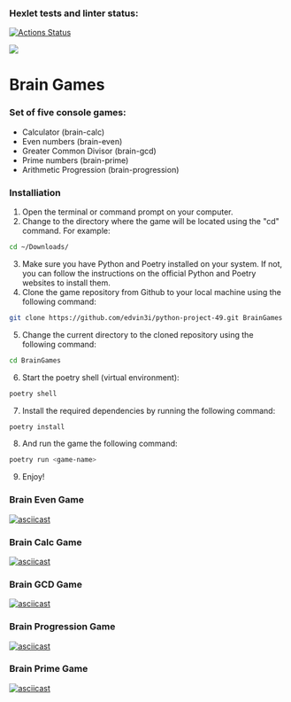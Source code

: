 ### Hexlet tests and linter status:
[![Actions Status](https://github.com/edvin3i/python-project-49/workflows/hexlet-check/badge.svg)](https://github.com/edvin3i/python-project-49/actions)

<a href="https://codeclimate.com/github/edvin3i/python-project-49/maintainability"><img src="https://api.codeclimate.com/v1/badges/365d27a7ab04a57cda93/maintainability" /></a>


# Brain Games

### Set of five console games:

- Calculator (brain-calc)
- Even numbers (brain-even)
- Greater Common Divisor (brain-gcd)
- Prime numbers (brain-prime)
- Arithmetic Progression (brain-progression)

### Installiation

1. Open the terminal or command prompt on your computer.
2. Change to the directory where the game will be located using the "cd" command. For example:
```bash
cd ~/Downloads/
```
3. Make sure you have Python and Poetry installed on your system.
If not, you can follow the instructions on the official Python and Poetry websites to install them.
4. Clone the game repository from Github to your local machine using the following command:
```bash
git clone https://github.com/edvin3i/python-project-49.git BrainGames
```
5. Change the current directory to the cloned repository using the following command:
```bash
cd BrainGames
```
6. Start the poetry shell (virtual environment):
```bash
poetry shell
```
7. Install the required dependencies by running the following command:
```bash
poetry install
```
8. And run the game the following command:
```bash
poetry run <game-name>
```
9. Enjoy!



### Brain Even Game
[![asciicast](https://asciinema.org/a/psMVx3XM158HAwo4fZXaY7jgI.svg)](https://asciinema.org/a/psMVx3XM158HAwo4fZXaY7jgI)


### Brain Calc Game
[![asciicast](https://asciinema.org/a/GHcHhWXLTl9go7cyfHWeJZR3t.svg)](https://asciinema.org/a/GHcHhWXLTl9go7cyfHWeJZR3t)


### Brain GCD Game
[![asciicast](https://asciinema.org/a/0FlKv5CTz5LiVMZxwdXMrZ4J6.svg)](https://asciinema.org/a/0FlKv5CTz5LiVMZxwdXMrZ4J6)


### Brain Progression Game
[![asciicast](https://asciinema.org/a/FBKmnFMOGlDN5kUZg4wF2tDps.svg)](https://asciinema.org/a/FBKmnFMOGlDN5kUZg4wF2tDps)


### Brain Prime Game
[![asciicast](https://asciinema.org/a/Py4VGT4T5YQyFFb12TpX8m2NO.svg)](https://asciinema.org/a/Py4VGT4T5YQyFFb12TpX8m2NO)
